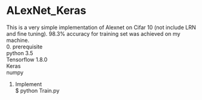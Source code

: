 # ALexNet_Keras
This is a very simple implementation of Alexnet on Cifar 10 (not include LRN and fine tuning). 98.3% accuracy for training set was achieved on my machine. <br />
0. prerequisite<br />
  python 3.5<br />
  Tensorflow 1.8.0<br />
  Keras<br />
  numpy<br />
1. Implement<br />
  $ python Train.py
